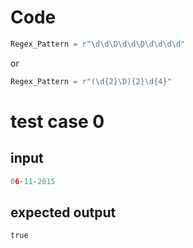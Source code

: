 # Code

```python
Regex_Pattern = r"\d\d\D\d\d\D\d\d\d\d"
```
or

```python
Regex_Pattern = r"(\d{2}\D){2}\d{4}"
```

# test case 0
## input
```python
06-11-2015
```

## expected output
```python
true
```
